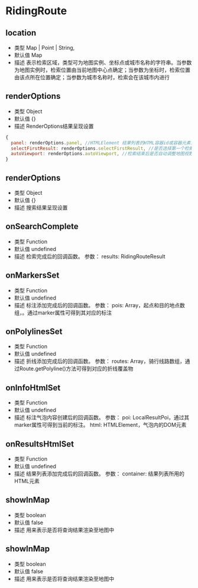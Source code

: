 # RidingRoute

## location
* 类型 Map | Point | String, 
* 默认值  Map
* 描述 表示检索区域，类型可为地图实例、坐标点或城市名称的字符串。当参数为地图实例时，检索位置由当前地图中心点确定；当参数为坐标时，检索位置由该点所在位置确定；当参数为城市名称时，检索会在该城市内进行

## renderOptions
* 类型  Object
* 默认值 {}
* 描述 RenderOptions结果呈现设置
``` js
{
  panel: renderOptions.panel, //HTMLElement	结果列表的HTML容器id或容器元素，提供此参数后，结果列表将在此容器中进行展示。此属性对LocalCity无效。驾车路线规划无效
  selectFirstResult: renderOptions.selectFirstResult, //是否选择第一个检索结果。此属性仅对LocalSearch有效
  autoViewport: renderOptions.autoViewport, //检索结束后是否自动调整地图视野。此属性对LocalCity无效
}
```
## renderOptions
* 类型  Object
* 默认值 {}
* 描述 	搜索结果呈现设置

## onSearchComplete
* 类型  Function
* 默认值 undefined
* 描述 检索完成后的回调函数。 参数： results: RidingRouteResult

## onMarkersSet
* 类型  Function
* 默认值 undefined
* 描述 标注添加完成后的回调函数。 参数： pois: Array，起点和目的地点数组，。通过marker属性可得到其对应的标注

## onPolylinesSet
* 类型  Function
* 默认值 undefined
* 描述  折线添加完成后的回调函数。 参数： routes: Array，骑行线路数组，通过Route.getPolyline()方法可得到对应的折线覆盖物

## onInfoHtmlSet
* 类型  Function
* 默认值 undefined
* 描述 标注气泡内容创建后的回调函数。 参数： poi: LocalResultPoi，通过其marker属性可得到当前的标注。 html: HTMLElement，气泡内的DOM元素

## onResultsHtmlSet
* 类型  Function
* 默认值 undefined
* 描述  结果列表添加完成后的回调函数。 参数： container: 结果列表所用的HTML元素

## showInMap
* 类型 boolean
* 默认值 false
* 描述 用来表示是否将查询结果渲染至地图中

## showInMap
* 类型 boolean
* 默认值 false
* 描述 用来表示是否将查询结果渲染至地图中
